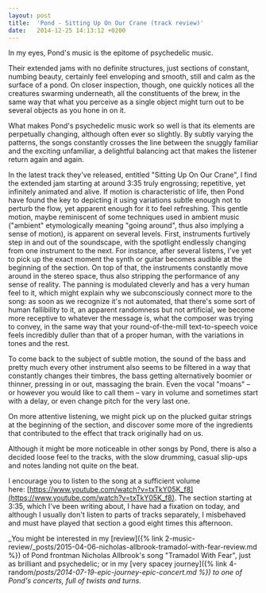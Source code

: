 ```yaml
---
layout: post
title:  'Pond - Sitting Up On Our Crane (track review)'
date:   2014-12-25 14:13:12 +0200
---
```


In my eyes, Pond's music is the epitome of psychedelic music.

Their extended jams with no definite structures, just sections of constant, numbing beauty, certainly feel enveloping and smooth, still and calm as the surface of a pond. On closer inspection, though, one quickly notices all the creatures swarming underneath, all the constituents of the brew, in the same way that what you perceive as a single object might turn out to be several objects as you hone in on it.

What makes Pond's psychedelic music work so well is that its elements are perpetually changing, although often ever so slightly. By subtly varying the patterns, the songs constantly crosses the line between the snuggly familiar and the exciting unfamiliar, a delightful balancing act that makes the listener return again and again.

In the latest track they've released, entitled "Sitting Up On Our Crane", I find the extended jam starting at around 3:35 truly engrossing; repetitive, yet infinitely animated and alive. If motion is characteristic of life, then Pond have found the key to depicting it using variations subtle enough not to perturb the flow, yet apparent enough for it to feel refreshing. This gentle motion, maybe reminiscent of some techniques used in ambient music ("ambient" etymologically meaning "going around", thus also implying a sense of motion), is apparent on several levels. First, instruments furtively step in and out of the soundscape, with the spotlight endlessly changing from one instrument to the next. For instance, after several listens, I've yet to pick up the exact moment the synth or guitar becomes audible at the beginning of the section. On top of that, the instruments constantly move around in the stereo space, thus also stripping the performance of any sense of reality. The panning is modulated cleverly and has a very human feel to it, which might explain why we subconsciously connect more to the song: as soon as we recognize it's not automated, that there's some sort of human fallibility to it, an apparent randomness but not artificial, we become more receptive to whatever the message is, what the composer was trying to convey, in the same way that your round-of-the-mill text-to-speech voice feels incredibly duller than that of a proper human, with the variations in tones and the rest.

To come back to the subject of subtle motion, the sound of the bass and pretty much every other instrument also seems to be filtered in a way that constantly changes their timbres, the bass getting alternatively boomier or thinner, pressing in or out, massaging the brain. Even the vocal "moans" – or however you would like to call them – vary in volume and sometimes start with a delay, or even change pitch for the very last one.

On more attentive listening, we might pick up on the plucked guitar strings at the beginning of the section, and discover some more of the ingredients that contributed to the effect that track originally had on us.

Although it might be more noticeable in other songs by Pond, there is also a decided loose feel to the tracks, with the slow drumming, casual slip-ups and notes landing not quite on the beat.

I encourage you to listen to the song at a sufficient volume here: [https://www.youtube.com/watch?v=txTkY05K_f8](https://www.youtube.com/watch?v=txTkY05K_f8). The section starting at 3:35, which I've been writing about, I have had a fixation on today, and although I usually don't listen to parts of tracks separately, I misbehaved and must have played that section a good eight times this afternoon.

_You might be interested in my [review]({% link 2-music-review/_posts/2015-04-06-nicholas-allbrook-tramadol-with-fear-review.md %}) of Pond frontman Nicholas Allbrook's song "Tramadol With Fear", just as brilliant and psychedelic; or in my [very spacey journey]({% link 4-random/_posts/2014-07-19-epic-journey-epic-concert.md %}) to one of Pond's concerts, full of twists and turns._